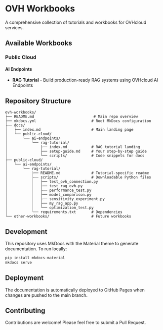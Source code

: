 # OVH Workbooks

A comprehensive collection of tutorials and workbooks for OVHcloud services.

## Available Workbooks

### Public Cloud

#### AI Endpoints
- **RAG Tutorial** - Build production-ready RAG systems using OVHcloud AI Endpoints

## Repository Structure

```
ovh-workbooks/
├── README.md                           # Main repo overview
├── mkdocs.yml                         # Root MkDocs configuration
├── docs/
│   ├── index.md                       # Main landing page
│   └── public-cloud/
│       └── ai-endpoints/
│           └── rag-tutorial/
│               ├── index.md           # RAG tutorial landing
│               ├── setup-guide.md     # Your step-by-step guide
│               └── scripts/           # Code snippets for docs
├── public-cloud/
│   └── ai-endpoints/
│       └── rag-tutorial/
│           ├── README.md              # Tutorial-specific readme
│           ├── scripts/               # Downloadable Python files
│           │   ├── test_ovh_connection.py
│           │   ├── test_rag_ovh.py
│           │   ├── performance_test.py
│           │   ├── model_comparison.py
│           │   ├── sensitivity_experiment.py
│           │   ├── my_rag_app.py
│           │   └── optimization_test.py
│           └── requirements.txt       # Dependencies
└── other-workbooks/                   # Future workbooks
```

## Development

This repository uses MkDocs with the Material theme to generate documentation. To run locally:

```bash
pip install mkdocs-material
mkdocs serve
```

## Deployment

The documentation is automatically deployed to GitHub Pages when changes are pushed to the main branch.

## Contributing

Contributions are welcome! Please feel free to submit a Pull Request.
